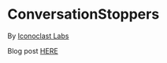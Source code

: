 # ConversationStoppers #

By [Iconoclast Labs](http://www.IconoclastLabs.com)

Blog post [HERE](http://iconoclastlabs.com/cms/blog/posts/conversation-stoppers-flavorful-language-tasteless-app)
